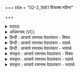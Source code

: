 +++
title = "02-2_1661 विव्यक्थ महिना"

+++
<details><summary>पदपाठः</summary>

वि꣣व्य꣡क्थ꣢। म꣣हिना꣢। वृ꣣षन्। भक्ष꣢म्। सो꣡म꣢꣯स्य। जा꣣गृवे। यः꣢। इ꣣न्द्र। जठ꣡रे꣢षु। ते꣣। १६६१।
</details>

<details><summary>अधिमन्त्रम् (VC)</summary>

- इन्द्रः
- श्रुतकक्षः सुकक्षो वा आङ्गिरसः
- गायत्री
- षड्जः
</details>

<details><summary>हिन्दी : आचार्य रामनाथ वेदालंकार - विषयः</summary>

अब जीवात्मा को उद्बोधन देते हैं।
</details>

<details><summary>हिन्दी : आचार्य रामनाथ वेदालंकार - पदार्थः</summary>

पदार्थान्वयभाषाः -  हे(वृषन्)बलवान्(जागृवे)जागरूक(इन्द्र)जीवात्मन्!तू(महिना)अपनी महिमा से(सोमस्य)ज्ञान-रस और आनन्द-रस के(भक्षम्)भाग को(विव्यक्थ)विस्तारित कर, (यः)जो भाग(ते)तेरे(जठरेषु)अन्दर है ॥२॥
</details>

<details><summary>हिन्दी : आचार्य रामनाथ वेदालंकार - भावार्थः</summary>

भावार्थभाषाः -  मनुष्य जिस भी ज्ञान वा आनन्द को सञ्चित करता है,उसका विस्तार उसे निरन्तर करते रहना चाहिए ॥२॥
</details>

<details><summary>संस्कृत : आचार्य रामनाथ वेदालंकार - विषयः</summary>

अथजीवात्मानमुद्बोधयति।
</details>

<details><summary>संस्कृत : आचार्य रामनाथ वेदालंकार - पदार्थः</summary>

पदार्थान्वयभाषाः -  हे(वृषन्)बलवान्(जागृवे)जागरूक(इन्द्र)जीवात्मन्!त्वम्(महिना)स्वमहिम्ना(सोमस्य)ज्ञानरसस्य आनन्दरसस्य च(भक्षम्)भागम्।[भजतेर्वा बाहुलकादौणादिकः स प्रत्ययः।] (विव्यक्थ)विस्तारय।[व्यचतेर्लोडर्थे लिट्।] (यः)भागः(ते)तव(जठरेषु)उदरेषु,अभ्यन्तरे इति यावत्,वर्तते इति शेषः ॥२॥
</details>

<details><summary>संस्कृत : आचार्य रामनाथ वेदालंकार - भावार्थः</summary>

भावार्थभाषाः -  मनुष्यो यदपि ज्ञानमानन्दं वा सञ्चिनोति तस्य विस्तारस्तेन सततं विधेयः ॥२॥
</details>
